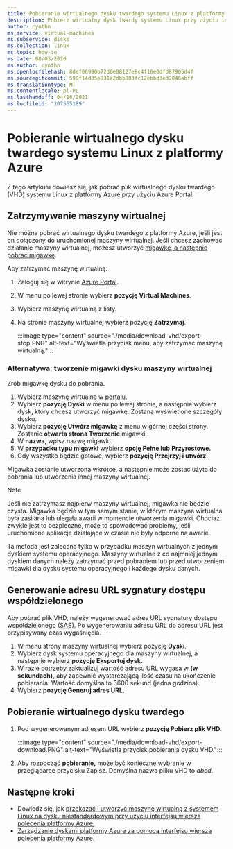 ```yaml
---
title: Pobieranie wirtualnego dysku twardego systemu Linux z platformy Azure
description: Pobierz wirtualny dysk twardy systemu Linux przy użyciu interfejsu wiersza polecenia platformy Azure Azure Portal.
author: cynthn
ms.service: virtual-machines
ms.subservice: disks
ms.collection: linux
ms.topic: how-to
ms.date: 08/03/2020
ms.author: cynthn
ms.openlocfilehash: 8def06990b72d6e08127e8c4f16e0dfd87905d4f
ms.sourcegitcommit: 590f14d35e831a2dbb803fc12ebbd3ed2046abff
ms.translationtype: MT
ms.contentlocale: pl-PL
ms.lasthandoff: 04/16/2021
ms.locfileid: "107565189"
---
```

# <a name="download-a-linux-vhd-from-azure"></a>Pobieranie wirtualnego dysku twardego systemu Linux z platformy Azure

Z tego artykułu dowiesz się, jak pobrać plik wirtualnego dysku twardego (VHD) systemu Linux z platformy Azure przy użyciu Azure Portal. 

## <a name="stop-the-vm"></a>Zatrzymywanie maszyny wirtualnej

Nie można pobrać wirtualnego dysku twardego z platformy Azure, jeśli jest on dołączony do uruchomionej maszyny wirtualnej. Jeśli chcesz zachować działanie maszyny wirtualnej, możesz utworzyć [migawkę, a następnie pobrać migawkę](#alternative-snapshot-the-vm-disk).

Aby zatrzymać maszynę wirtualną:

1.  Zaloguj się w witrynie [Azure Portal](https://portal.azure.com/).
2.  W menu po lewej stronie wybierz **pozycję Virtual Machines**.
3.  Wybierz maszynę wirtualną z listy.
4.  Na stronie maszyny wirtualnej wybierz pozycję **Zatrzymaj**.

    :::image type="content" source="./media/download-vhd/export-stop.PNG" alt-text="Wyświetla przycisk menu, aby zatrzymać maszynę wirtualną.":::

### <a name="alternative-snapshot-the-vm-disk"></a>Alternatywa: tworzenie migawki dysku maszyny wirtualnej

Zrób migawkę dysku do pobrania.

1. Wybierz maszynę wirtualną w [portalu.](https://portal.azure.com)
2. Wybierz **pozycję Dyski** w menu po lewej stronie, a następnie wybierz dysk, który chcesz utworzyć migawkę. Zostaną wyświetlone szczegóły dysku.  
3. Wybierz **pozycję Utwórz migawkę** z menu w górnej części strony. Zostanie **otwarta strona Tworzenie** migawki.
4. W **nazwa**, wpisz nazwę migawki. 
5. W **przypadku typu migawki** wybierz **opcję Pełne lub** **Przyrostowe.**
6. Gdy wszystko będzie gotowe, wybierz **pozycję Przejrzyj i utwórz**.

Migawka zostanie utworzona wkrótce, a następnie może zostać użyta do pobrania lub utworzenia innej maszyny wirtualnej.

> [!NOTE]
> Jeśli nie zatrzymasz najpierw maszyny wirtualnej, migawka nie będzie czysta. Migawka będzie w tym samym stanie, w którym maszyna wirtualna była zasilana lub ulegała awarii w momencie utworzenia migawki.  Chociaż zwykle jest to bezpieczne, może to spowodować problemy, jeśli uruchomione aplikacje działające w czasie nie były odporne na awarie.
>  
> Ta metoda jest zalecana tylko w przypadku maszyn wirtualnych z jednym dyskiem systemu operacyjnego. Maszyny wirtualne z co najmniej jednym dyskiem danych należy zatrzymać przed pobraniem lub przed utworzeniem migawki dla dysku systemu operacyjnego i każdego dysku danych.

## <a name="generate-sas-url"></a>Generowanie adresu URL sygnatury dostępu współdzielonego

Aby pobrać plik VHD, należy wygenerować adres URL sygnatury dostępu współdzielonego [(SAS).](../../storage/common/storage-sas-overview.md?toc=/azure/virtual-machines/windows/toc.json) Po wygenerowaniu adresu URL do adresu URL jest przypisywany czas wygaśnięcia.

1. W menu strony maszyny wirtualnej wybierz pozycję **Dyski**.
2. Wybierz dysk systemu operacyjnego dla maszyny wirtualnej, a następnie wybierz **pozycję Eksportuj dysk.**
1. W razie potrzeby zaktualizuj wartość adresu URL wygasa w **(w sekundach),** aby zapewnić wystarczającą ilość czasu na ukończenie pobierania. Wartość domyślna to 3600 sekund (jedna godzina).
3. Wybierz **pozycję Generuj adres URL.**
 
      
## <a name="download-vhd"></a>Pobieranie wirtualnego dysku twardego

1.  Pod wygenerowanym adresem URL wybierz **pozycję Pobierz plik VHD.**

    :::image type="content" source="./media/download-vhd/export-download.PNG" alt-text="Wyświetla przycisk pobierania dysku VHD.":::

2.  Aby rozpocząć **pobieranie,** może być konieczne wybranie w przeglądarce przycisku Zapisz. Domyślna nazwa pliku VHD to *abcd*.

## <a name="next-steps"></a>Następne kroki

- Dowiedz się, jak [przekazać i utworzyć maszynę wirtualną z systemem Linux na dysku niestandardowym przy użyciu interfejsu wiersza polecenia platformy Azure.](upload-vhd.md) 
- [Zarządzanie dyskami platformy Azure za pomocą interfejsu wiersza polecenia platformy Azure.](tutorial-manage-disks.md)
